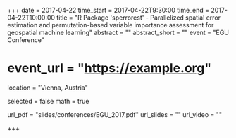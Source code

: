 +++
date = 2017-04-22
time_start = 2017-04-22T9:30:00
time_end = 2017-04-22T10:00:00
title = "R Package 'sperrorest' - Parallelized spatial error estimation and permutation-based variable importance assessment for geospatial machine learning"
abstract = ""
abstract_short = ""
event = "EGU Conference"
# event_url = "https://example.org"
location = "Vienna, Austria"

selected = false
math = true

url_pdf = "slides/conferences/EGU_2017.pdf"
url_slides = ""
url_video = ""

+++

